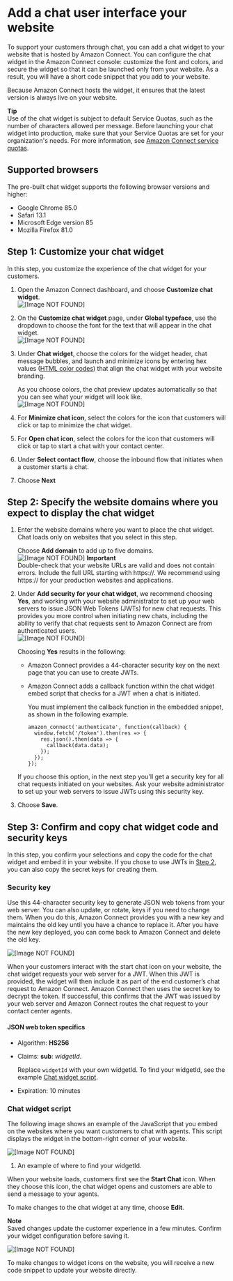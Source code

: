 # Add a chat user interface your website<a name="add-chat-to-website"></a>

To support your customers through chat, you can add a chat widget to your website that is hosted by Amazon Connect\. You can configure the chat widget in the Amazon Connect console: customize the font and colors, and secure the widget so that it can be launched only from your website\. As a result, you will have a short code snippet that you add to your website\. 

Because Amazon Connect hosts the widget, it ensures that the latest version is always live on your website\. 

**Tip**  
Use of the chat widget is subject to default Service Quotas, such as the number of characters allowed per message\. Before launching your chat widget into production, make sure that your Service Quotas are set for your organization's needs\. For more information, see [Amazon Connect service quotas](amazon-connect-service-limits.md)\. 

## Supported browsers<a name="chat-widget-supported-browsers"></a>

The pre\-built chat widget supports the following browser versions and higher: 
+ Google Chrome 85\.0
+ Safari 13\.1
+ Microsoft Edge version 85
+ Mozilla Firefox 81\.0

## Step 1: Customize your chat widget<a name="customize-chat-widget"></a>

In this step, you customize the experience of the chat widget for your customers\.

1. Open the Amazon Connect dashboard, and choose **Customize chat widget**\.   
![\[Image NOT FOUND\]](http://docs.aws.amazon.com/connect/latest/adminguide/images/chatwidget-customize-chat-window-button.png)

1. On the **Customize chat widget** page, under **Global typeface**, use the dropdown to choose the font for the text that will appear in the chat widget\.  
![\[Image NOT FOUND\]](http://docs.aws.amazon.com/connect/latest/adminguide/images/chatwidget-choose-font.png)

1. Under **Chat widget**, choose the colors for the widget header, chat message bubbles, and launch and minimize icons by entering hex values \([HTML color codes](https://htmlcolorcodes.com/)\) that align the chat widget with your website branding\. 

   As you choose colors, the chat preview updates automatically so that you can see what your widget will look like\.  
![\[Image NOT FOUND\]](http://docs.aws.amazon.com/connect/latest/adminguide/images/chatwidget-choose-colors.png)

1. For **Minimize chat icon**, select the colors for the icon that customers will click or tap to minimize the chat widget\. 

1. For **Open chat icon**, select the colors for the icon that customers will click or tap to start a chat with your contact center\. 

1. Under **Select contact flow**, choose the inbound flow that initiates when a customer starts a chat\.

1. Choose **Next**

## Step 2: Specify the website domains where you expect to display the chat widget<a name="chat-widget-domains"></a>

1. Enter the website domains where you want to place the chat widget\. Chat loads only on websites that you select in this step\. 

   Choose **Add domain** to add up to five domains\.  
![\[Image NOT FOUND\]](http://docs.aws.amazon.com/connect/latest/adminguide/images/chatwidget-add-domain.png)
**Important**  
Double\-check that your website URLs are valid and does not contain errors\. Include the full URL starting with https://\.
We recommend using https:// for your production websites and applications\.

1. Under **Add security for your chat widget**, we recommend choosing **Yes**, and working with your website administrator to set up your web servers to issue JSON Web Tokens \(JWTs\) for new chat requests\. This provides you more control when initiating new chats, including the ability to verify that chat requests sent to Amazon Connect are from authenticated users\.  
![\[Image NOT FOUND\]](http://docs.aws.amazon.com/connect/latest/adminguide/images/chatwidget-choose-security.png)

   Choosing **Yes** results in the following:
   + Amazon Connect provides a 44\-character security key on the next page that you can use to create JWTs\.
   + Amazon Connect adds a callback function within the chat widget embed script that checks for a JWT when a chat is initiated\.

     You must implement the callback function in the embedded snippet, as shown in the following example\.

     ```
     amazon_connect('authenticate', function(callback) {
       window.fetch('/token').then(res => {
         res.json().then(data => {
           callback(data.data);
         });
       });
     });
     ```

   If you choose this option, in the next step you'll get a security key for all chat requests initiated on your websites\. Ask your website administrator to set up your web servers to issue JWTs using this security key\. 

1. Choose **Save**\.

## Step 3: Confirm and copy chat widget code and security keys<a name="confirm-and-copy-chat-widget-script"></a>

In this step, you confirm your selections and copy the code for the chat widget and embed it in your website\. If you chose to use JWTs in [Step 2](#chat-widget-domains), you can also copy the secret keys for creating them\. 

### Security key<a name="chat-widget-security-key"></a>

Use this 44\-character security key to generate JSON web tokens from your web server\. You can also update, or rotate, keys if you need to change them\. When you do this, Amazon Connect provides you with a new key and maintains the old key until you have a chance to replace it\. After you have the new key deployed, you can come back to Amazon Connect and delete the old key\.

![\[Image NOT FOUND\]](http://docs.aws.amazon.com/connect/latest/adminguide/images/chatwidget-security-key.png)

When your customers interact with the start chat icon on your website, the chat widget requests your web server for a JWT\. When this JWT is provided, the widget will then include it as part of the end customer’s chat request to Amazon Connect\. Amazon Connect then uses the secret key to decrypt the token\. If successful, this confirms that the JWT was issued by your web server and Amazon Connect routes the chat request to your contact center agents\.

#### JSON web token specifics<a name="jwt"></a>
+ Algorithm: **HS256**
+ Claims: **sub**: *widgetId*\.

  Replace `widgetId` with your own widgetId\. To find your widgetId, see the example [Chat widget script](#chat-widget-script)\.
+ Expiration: 10 minutes

### Chat widget script<a name="chat-widget-script"></a>

The following image shows an example of the JavaScript that you embed on the websites where you want customers to chat with agents\. This script displays the widget in the bottom\-right corner of your website\. 

![\[Image NOT FOUND\]](http://docs.aws.amazon.com/connect/latest/adminguide/images/chatwidget-code.png)

1. An example of where to find your widgetId\.

When your website loads, customers first see the **Start Chat** icon\. When they choose this icon, the chat widget opens and customers are able to send a message to your agents\.

To make changes to the chat widget at any time, choose **Edit**\.

**Note**  
Saved changes update the customer experience in a few minutes\. Confirm your widget configuration before saving it\. 

![\[Image NOT FOUND\]](http://docs.aws.amazon.com/connect/latest/adminguide/images/chatwidget-edit.png)

To make changes to widget icons on the website, you will receive a new code snippet to update your website directly\.